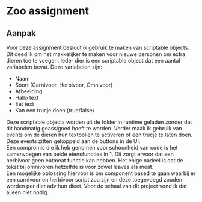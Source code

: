 ﻿# Zoo assignment

## Aanpak
Voor deze assignment besloot ik gebruik te maken van scriptable objects. Dit deed ik om het makkelijker te maken voor nieuwe personen om extra dieren toe te voegen. Ieder dier is een scriptable object dat een aantal variabelen bevat. Deze variabelen zijn:
- Naam
- Soort (Carnivoor, Herbivoor, Omnivoor)
- Afbeelding
- Hallo text
- Eet text
- Kan een trucje doen (true/false)

Deze scriptable objects worden uit de folder in runtime geladen zonder dat dit handmatig geassigned hoeft te worden. Verder maak ik gebruik van events om de dieren hun textbollen te activeren of een trucje te laten doen. Deze events zitten gekoppeld aan de buttons in de UI.
<br>
Een compromis die ik heb genomen voor schoonheid van code is het samenvoegen van beide etensfuncties in 1. Dit zorgt ervoor dat een herbivoor geen eatmeat functie kan hebben. Het enige nadeel is dat de tekst bij omnivoren hetzelfde is voor zowel leaves als meat.
<br>
Een mogelijke oplossing hiervoor is om component based te gaan waarbij er een carnivoor en herbivoor script zou zijn en deze toegevoegd zouden worden per dier adv hun dieet. Voor de schaal van dit project vond ik dat alleen niet nodig.
